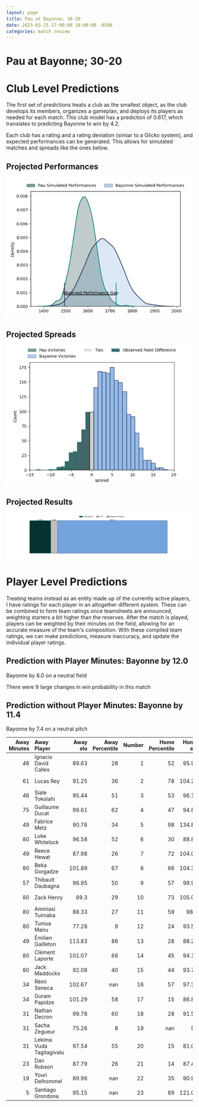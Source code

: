 ```yaml
---  
layout: page  
title: Pau at Bayonne; 30-20  
date: 2023-03-25 17:00:00 18:00:00 -0500  
categories: match review  
---
```

# Pau at Bayonne; 30-20

# Club Level Predictions


The first set of predictions treats a club as the smallest object, as the club develops its members, organizes a gameplan, and deploys its players as needed for each match. This club model has a prediction of 0.617, which translates to predicting Bayonne to win by 4.2.

Each club has a rating and a rating deviation (simiar to a Glicko system), and expected performances can be generated. This allows for simulated matches and spreads like the ones below.
## Projected Performances


![Projected Performances](plots/performances_2023-03-25-Bayonne-Pau.png)
## Projected Spreads


![Projected Spreads](plots/spreads_2023-03-25-Bayonne-Pau.png)
## Projected Results


![Projected Results](plots/resultbar_2023-03-25-Bayonne-Pau.png)
# Player Level Predictions


Treating teams instead as an entity made up of the currently active players, I have ratings for each player in an altogether different system. These can be combined to form team ratings once teamsheets are announced, weighting starters a bit higher than the reserves. After the match is played, players can be weighted by their minutes on the field, allowing for an accurate measure of the team's composition. With these compiled team ratings, we can make predictions, measure inaccuracy, and update the individual player ratings.
## Prediction with Player Minutes: Bayonne by 12.0


Bayonne by 8.0 on a neutral field

There were 9 large changes in win probability in this match
## Prediction without Player Minutes: Bayonne by 11.4


Bayonne by 7.4 on a neutral pitch



|   Away Minutes | Away Player              |   Away elo |   Away Percentile |   Number |   Home Percentile |   Home elo | Home Player           |   Home Minutes |
|---------------:|:-------------------------|-----------:|------------------:|---------:|------------------:|-----------:|:----------------------|---------------:|
|             46 | Ignacio David Calles     |      89.63 |                28 |        1 |                52 |      95.95 | Swan Cormenier        |             24 |
|             61 | Lucas Rey                |      91.25 |                36 |        2 |                78 |     104.22 | Facundo Bosch         |             60 |
|             46 | Siate Tokolahi           |      95.44 |                51 |        3 |                53 |      96.13 | Pascal Cotet          |             65 |
|             75 | Guillaume Ducat          |      99.61 |                62 |        4 |                47 |      94.84 | Denis Marchois        |             51 |
|             49 | Fabrice Metz             |      90.76 |                34 |        5 |                98 |     134.84 | Thomas Ceyte          |             80 |
|             80 | Luke Whitelock           |      96.58 |                52 |        6 |                30 |      88.84 | Pierre Huguet         |             60 |
|             49 | Reece Hewat              |      87.98 |                26 |        7 |                72 |     104.01 | Baptiste Heguy        |             80 |
|             80 | Beka Gorgadze            |     101.89 |                67 |        8 |                66 |     104.38 | Uzair Cassiem         |             80 |
|             57 | Thibault Daubagna        |      96.95 |                50 |        9 |                57 |      99.96 | Guillaume Rouet       |             68 |
|             80 | Zack Henry               |      89.3  |                29 |       10 |                73 |     105.04 | Camille Lopez         |             80 |
|             80 | Aminiasi Tuimaba         |      88.33 |                27 |       11 |                59 |      98.8  | Rémy Baget            |             80 |
|             80 | Tumua Manu               |      77.28 |                 9 |       12 |                24 |      93.51 | Eneriko Buliruarua    |             61 |
|             49 | Émilien Gailleton        |     113.83 |                86 |       13 |                28 |      88.25 | Sireli Maqala         |             80 |
|             80 | Clément Laporte          |     101.07 |                66 |       14 |                45 |      94.14 | Marland Yarde         |             80 |
|             80 | Jack Maddocks            |      92.08 |                40 |       15 |                44 |      93.71 | Yohan Orabé           |             74 |
|             34 | Rémi Seneca              |     102.67 |               nan |       16 |                57 |      97.31 | Matis Perchaud        |             56 |
|             34 | Guram Papidze            |     101.29 |                58 |       17 |                15 |      86.87 | Manuel Leindekar      |             29 |
|             31 | Nathan Decron            |      99.78 |                60 |       18 |                28 |      91.58 | Torsten van Jaarsveld |             20 |
|             31 | Sacha Zegueur            |      75.26 |                 8 |       19 |               nan |      95    | Olajuwon Noah         |             20 |
|             31 | Lekima Vuda Tagitagivalu |      97.54 |                55 |       20 |                15 |      81.04 | Peyo Muscarditz       |             19 |
|             23 | Dan Robson               |      87.79 |                26 |       21 |                14 |      87.41 | Pieter Ernst Scholtz  |             15 |
|             19 | Youri Delhommel          |      89.96 |               nan |       22 |                35 |      90.95 | Maxime Machenaud      |             12 |
|              5 | Santiago Grondona        |      95.15 |               nan |       23 |                89 |     121.03 | Thomas Dolhagaray     |              6 |

